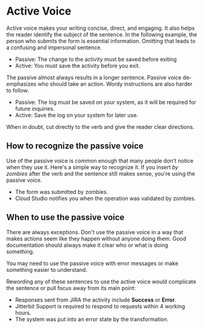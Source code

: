 ﻿# Active Voice
Active voice makes your writing concise, direct, and engaging. It also helps the reader identify the subject of the
sentence. In the following example, the person who submits the form is essential information. Omitting that leads to a confusing and impersonal sentence.

- Passive: The change to the activity must be saved before exiting
- Active: You must save the activity before you exit.

The passive almost always results in a longer sentence. Passive voice de-emphasizes who should take an action. Wordy instructions are also harder to follow.

- Passive: The log must be saved on your system, as it will be required for future inquiries.
- Active: Save the log on your system for later use.

When in doubt, cut directly to the verb and give the reader clear directions.

##  How to recognize the passive voice
Use of the passive voice is common enough that many people don't notice when they use it. Here's a simple way to
recognize it. If you insert *by zombies* after the verb and the sentence still makes sense, you're using the
passive voice.

- The form was submitted by zombies.
- Cloud Studio notifies you when the operation was validated by zombies.

##  When to use the passive voice
There are always exceptions. Don't use the passive voice in a way that makes actions seem like they happen without 
anyone doing them. Good documentation should always make it clear who or what is doing something.

You may need to use the passive voice with error messages or make something easier to understand.

Rewording any of these sentences to use the active voice would complicate the sentence or pull focus away
from its main point:

- Responses sent from JIRA the activity include **Success** or **Error**.
- Jitterbit Support is required to respond to requests within 4 working hours.
- The system was put into an error state by the transformation.